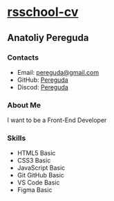 # [rsschool-cv](https://github.com/pereguda-anatoliy/rsschool-cv)  

## Anatoliy Pereguda  

### Contacts  

- Email: pereguda@gmail.com  
- GitHub: [Pereguda](https://github.com/pereguda-anatoliy)  
- Discod: [Pereguda](https://discordapp.com/users/1329337682492653570)  

### About Me  

I want to be a Front-End Developer  

### Skills  

- HTML5 Basic 
- CSS3 Basic  
- JavaScript Basic  
- Git GitHub Basic    
- VS Code Basic    
- Figma Basic  

